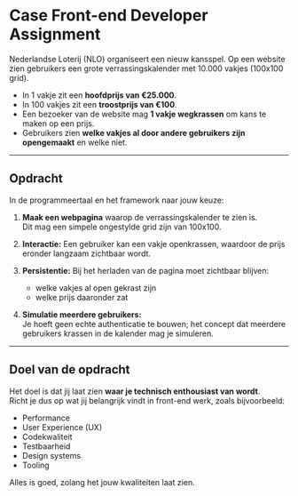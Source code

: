 # Case Front-end Developer Assignment

Nederlandse Loterij (NLO) organiseert een nieuw kansspel. Op een website zien gebruikers een grote verrassingskalender met 10.000 vakjes (100x100 grid).

- In 1 vakje zit een **hoofdprijs van €25.000**.
- In 100 vakjes zit een **troostprijs van €100**.
- Een bezoeker van de website mag **1 vakje wegkrassen** om kans te maken op een prijs.
- Gebruikers zien **welke vakjes al door andere gebruikers zijn opengemaakt** en welke niet.

---

## Opdracht

In de programmeertaal en het framework naar jouw keuze:

1. **Maak een webpagina** waarop de verrassingskalender te zien is.  
   Dit mag een simpele ongestylde grid zijn van 100x100.

2. **Interactie:** Een gebruiker kan een vakje openkrassen, waardoor de prijs eronder langzaam zichtbaar wordt.

3. **Persistentie:** Bij het herladen van de pagina moet zichtbaar blijven:
   - welke vakjes al open gekrast zijn
   - welke prijs daaronder zat

4. **Simulatie meerdere gebruikers:**  
   Je hoeft geen echte authenticatie te bouwen; het concept dat meerdere gebruikers krassen in de kalender mag je simuleren.

---

## Doel van de opdracht

Het doel is dat jij laat zien **waar je technisch enthousiast van wordt**.  
Richt je dus op wat jij belangrijk vindt in front-end werk, zoals bijvoorbeeld:

- Performance
- User Experience (UX)
- Codekwaliteit
- Testbaarheid
- Design systems
- Tooling

Alles is goed, zolang het jouw kwaliteiten laat zien.
